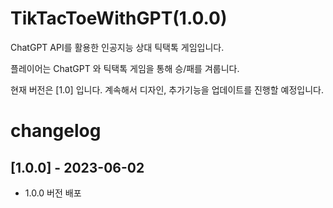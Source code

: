 # TikTacToeWithGPT(1.0.0)
ChatGPT API를 활용한 인공지능 상대 틱택톡 게임입니다.

플레이어는 ChatGPT 와 틱택톡 게임을 통해 승/패를 겨룹니다.

현재 버전은 [1.0] 입니다. 계속해서 디자인, 추가기능을 업데이트를 진행할 예정입니다.

# changelog

## [1.0.0] - 2023-06-02
-  1.0.0 버전 배포
